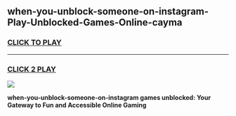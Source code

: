 
## when-you-unblock-someone-on-instagram-Play-Unblocked-Games-Online-cayma
<h3>
<a href="https://premium76.site?title=when-you-unblock-someone-on-instagram&ref=25A">CLICK TO PLAY</a></h3>
<hr>

<h3>
<a href="https://premium76.site?title=when-you-unblock-someone-on-instagram&ref=25A">CLICK 2 PLAY</a>
  
</h3>

<a href="https://premium76.site?title=when-you-unblock-someone-on-instagram&ref=25A"><img src="https://clearcache.store/games.png"></a>


**when-you-unblock-someone-on-instagram games unblocked: Your Gateway to Fun and Accessible Online Gaming**
